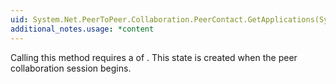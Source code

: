 ```yaml
---
uid: System.Net.PeerToPeer.Collaboration.PeerContact.GetApplications(System.Net.PeerToPeer.Collaboration.PeerEndPoint)
additional_notes.usage: *content
---
```


<p>Calling this method requires a <xref href="System.Security.Permissions.PermissionState"></xref> of <xref href="System.Security.Permissions.PermissionState.Unrestricted"></xref>. This state is created when the peer collaboration session begins.</p>



